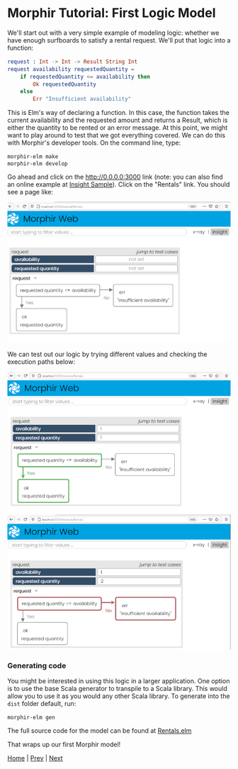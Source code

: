 # Morphir Tutorial: First Logic Model

We'll start out with a very simple example of modeling logic: whether we have enough surfboards to satisfy a rental request.  We'll put that logic into a function:

``` Elm
request : Int -> Int -> Result String Int
request availability requestedQuantity =
    if requestedQuantity <= availability then
        Ok requestedQuantity
    else
        Err "Insufficient availability"
```
This is Elm's way of declaring a function.  In this case, the function takes the current availability and the requested amount and returns a Result, which is either the quantity to be rented or an error message.  At this point, we might want to play around to test that we got everything covered.  We can do this with Morphir's developer tools.  On the command line, type:

```
morphir-elm make
morphir-elm develop
```

Go ahead and click on the http://0.0.0.0:3000 link (note: you can also find an online example at [Insight Sample](https://finos.github.io/morphir-service)).  Click on the "Rentals" link.  You should see a page like:

<img src="developer_page_1.png" />

We can test out our logic by trying different values and checking the execution paths below:

<img src="developer_page_2.png" /><img src="developer_page_3.png" />

### Generating code
You might be interested in using this logic in a larger application.  One option is to use the base Scala generator to transpile to a Scala library.  This would allow you to use it as you would any other Scala library.  To generate into the ```dist``` folder default, run:

```
morphir-elm gen
```

The full source code for the model can be found at [Rentals.elm](src/Morphir/Example/App/Rentals.elm)

That wraps up our first Morphir model!  



[Home](../../readme.md) | [Prev](../../install.md) | [Next](step_2_refined_logic/readme.md)
